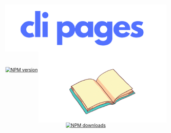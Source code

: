 
  <br />
  <p>
    <a href="https://www.npmjs.com/package/cli-pages"><img style="left:70" src="https://raw.githubusercontent.com/jaipack17/cli-pagees/main/assets/cli_pages-removebg-preview%20(1).png" width="606" alt="ruxe" /></a>
  </p>
  <p><img style="margin-top:-4%; float:right;" src="https://raw.githubusercontent.com/jaipack17/cli-pagees/main/assets/ezgif.com-gif-maker.gif" width="400" alt="ruxe" />
  </p>
  <br/>
  <p>
<div align="center">
    <a href="https://www.npmjs.com/package/cli-pages"><img src="https://img.shields.io/npm/v/cli-pages.svg?maxAge=3600" alt="NPM version" /></a>
    <a href="https://www.npmjs.com/package/cli-pages"><img src="https://img.shields.io/npm/dt/cli-pages.svg?maxAge=3600" alt="NPM downloads" /></a>
</div>
  </p>
